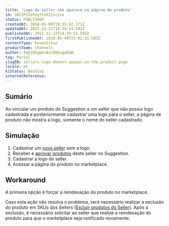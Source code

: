 ```yaml
---
title: 'Logo do seller não aparece na página de produto'
id: 1WIIPZibFegYSsKIIscIse
status: PUBLISHED
createdAt: 2018-05-08T19:35:42.171Z
updatedAt: 2022-12-22T14:39:53.593Z
publishedAt: 2022-12-22T14:39:53.593Z
firstPublishedAt: 2018-05-08T23:02:31.503Z
contentType: knownIssue
productTeam: Channels
author: 6qOjO5gpEs8scQ8OugaEaW
tag: Portal
slugEN: sellers-logo-doesnt-appear-on-the-product-page
locale: pt
kiStatus: Backlog
internalReference: 
---
```


## Sumário

Ao vincular um produto do Suggestion a um seller que não possui logo cadastrada e posteriormente cadastrar uma logo para o seller, a página de produto não mostra a logo, somente o nome do seller cadastrado.

## Simulação

1. Cadastrar um [novo seller](/pt/tutorial/configurando-seller) sem a logo.
2. Receber e [aprovar produtos](/pt/tutorial/sugerindo-e-aprovando-skus) deste seller no Suggestion.
3. Cadastrar a logo do seller.
4. Acessar a página do produto no marketplace.

## Workaround

A primeira opção é forçar a reindexação do produto no marketplace. 

Caso esta ação não resolva o problema, será necessário realizar a exclusão do produto em SKUs dos Sellers ([Excluir produtos do Seller](/pt/faq/qual-a-diferenca-entre-desvincular-e-excluir-um-sku-seller)). Após a exclusão, é necessário solicitar ao seller que realize a reindexação do produto para que o marketplace seja notificado novamente.

